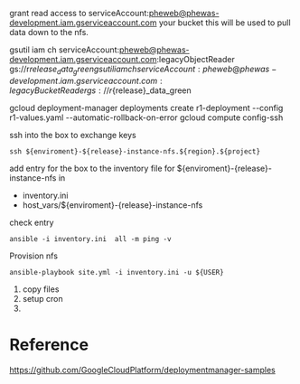 grant read access to serviceAccount:pheweb@phewas-development.iam.gserviceaccount.com
your bucket this will be used to pull data down to the nfs.

gsutil iam ch serviceAccount:pheweb@phewas-development.iam.gserviceaccount.com:legacyObjectReader gs://r${release}_data_green
gsutil iam ch serviceAccount:pheweb@phewas-development.iam.gserviceaccount.com:legacyBucketReader gs://r${release}_data_green

gcloud deployment-manager deployments create r1-deployment --config r1-values.yaml --automatic-rollback-on-error
gcloud compute config-ssh

ssh into the box to exchange keys

```
ssh ${enviroment}-${release}-instance-nfs.${region}.${project}
```

add entry for the box to the inventory file for ${enviroment}-{release}-instance-nfs in
  - inventory.ini
  - host_vars/${enviroment}-{release}-instance-nfs

check entry

```
ansible -i inventory.ini  all -m ping -v
```

Provision nfs

```
ansible-playbook site.yml -i inventory.ini -u ${USER}
```

1. copy files
2. setup cron
3.


# Reference
  https://github.com/GoogleCloudPlatform/deploymentmanager-samples